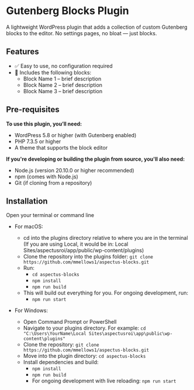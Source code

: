 # Gutenberg Blocks Plugin

A lightweight WordPress plugin that adds a collection of custom Gutenberg blocks to the editor. No settings pages, no bloat — just blocks.

## Features

- ✅ Easy to use, no configuration required
- 🧩 Includes the following blocks:
  - Block Name 1 – brief description
  - Block Name 2 – brief description
  - Block Name 3 – brief description

## Pre-requisites

**To use this plugin, you’ll need:**

- WordPress 5.8 or higher (with Gutenberg enabled)
- PHP 7.3.5 or higher
- A theme that supports the block editor

**If you're developing or building the plugin from source, you'll also need:**

- Node.js (version 20.10.0 or higher recommended)
- npm (comes with Node.js)
- Git (if cloning from a repository)

## Installation

Open your terminal or command line

- For macOS:

  - cd into the plugins directory relative to where you are in the terminal (If you are using Local, it would be in: Local Sites/aspectusroi/app/public/wp-content/plugins)
  - Clone the repository into the plugins folder: `git clone https://github.com/mmellows1/aspectus-blocks.git`
  - Run:
    - `cd aspectus-blocks`
    - `npm install`
    - `npm run build`
  - This will build out everything for you. For ongoing development, run:
    - `npm run start`

- For Windows:
  - Open Command Prompt or PowerShell
  - Navigate to your plugins directory. For example: `cd "C:\Users\YourName\Local Sites\aspectusroi\app\public\wp-content\plugins"`
  - Clone the repository: `git clone https://github.com/mmellows1/aspectus-blocks.git`
  - Move into the plugin directory: `cd aspectus-blocks`
  - Install dependencies and build:
    - `npm install`
    - `npm run build`
    - For ongoing development with live reloading: `npm run start`
